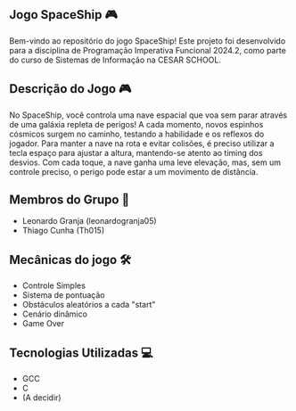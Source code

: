 ## Jogo SpaceShip 🎮

Bem-vindo ao repositório do jogo  SpaceShip! Este projeto foi desenvolvido para a disciplina de Programação Imperativa Funcional 2024.2, como parte do curso de Sistemas de Informação na CESAR SCHOOL.

## Descrição do Jogo 🎮

 No SpaceShip, você controla uma nave espacial que voa sem parar através de uma galáxia repleta de perigos! A cada momento, novos espinhos cósmicos surgem no caminho, testando a habilidade e os reflexos do jogador. Para manter a nave na rota e evitar colisões, é preciso utilizar a tecla espaço para ajustar a altura, mantendo-se atento ao timing dos desvios. Com cada toque, a nave ganha uma leve elevação, mas, sem um controle preciso, o perigo pode estar a um movimento de distância.

 ## Membros do Grupo 👥

 - Leonardo Granja (leonardogranja05)
 - Thiago Cunha (Th015)

## Mecânicas do jogo 🛠️

- Controle Simples
- Sistema de pontuação
- Obstáculos aleatórios a cada "start"
- Cenário dinâmico
- Game Over

## Tecnologias Utilizadas 💻

- GCC
- C
- (A decidir)
